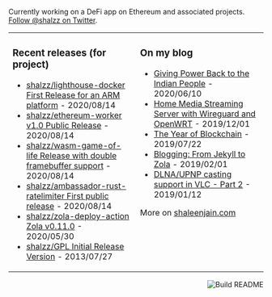 Currently working on a DeFi app on Ethereum and associated projects. [Follow @shalzz on Twitter](https://twitter.com/shalzzj).

<table><tr><td valign="top" style="width: 50%;">

### Recent releases (for project)
<!-- recent_releases starts -->
* [shalzz/lighthouse-docker First Release for an ARM platform](https://github.com/shalzz/lighthouse-docker/releases/tag/v0.1) - 2020/08/14
* [shalzz/ethereum-worker v1.0 Public Release](https://github.com/shalzz/ethereum-worker/releases/tag/v1.0) - 2020/08/14
* [shalzz/wasm-game-of-life Release with double framebuffer support](https://github.com/shalzz/wasm-game-of-life/releases/tag/v1.0) - 2020/08/14
* [shalzz/ambassador-rust-ratelimiter First public release](https://github.com/shalzz/ambassador-rust-ratelimiter/releases/tag/v0.2) - 2020/08/14
* [shalzz/zola-deploy-action Zola v0.11.0](https://github.com/shalzz/zola-deploy-action/releases/tag/v0.11.0) - 2020/05/30
* [shalzz/GPL Initial Release Version](https://github.com/shalzz/GPL/releases/tag/v1.00) - 2013/07/27
<!-- recent_releases ends -->
</td><td valign="top" style="width: 50%;">

### On my blog
<!-- blog starts -->
* [Giving Power Back to the Indian People](https://shaleenjain.com/blog/federal-system-india/) - 2020/06/10
* [Home Media Streaming Server with Wireguard and OpenWRT](https://shaleenjain.com/blog/streaming-server/) - 2019/12/01
* [The Year of Blockchain](https://shaleenjain.com/blog/the-year-of-blockchain/) - 2019/07/22
* [Blogging: From Jekyll to Zola](https://shaleenjain.com/blog/switching-blog-to-zola/) - 2019/02/01
* [DLNA/UPNP casting support in VLC - Part 2](https://shaleenjain.com/blog/vlc-dlna-support-2/) - 2019/01/12
<!-- blog ends -->
More on [shaleenjain.com](https://shaleenjain.com/)
</td></tr></table>

<a href="https://github.com/shalzz/shalzz/actions"><img src="https://github.com/shalzz/shalzz/workflows/Build%20README/badge.svg" align="right" alt="Build README"></a>
